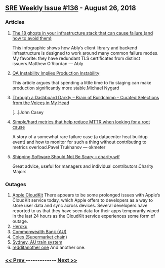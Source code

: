 ## [SRE Weekly Issue #136](https://sreweekly.com/sre-weekly-issue-136/) - August 26, 2018
### Articles

1. [The 18 ghosts in your infrastructure stack that can cause failure (and how to avoid them)](https://blog.ably.io/the-18-ghosts-in-your-infrastructure-stack-that-can-cause-failure-and-how-to-avoid-them-1373daebfe1a)

    This infographic shows how Ably’s client library and backend infrastructure is designed to work around many common failure modes. My favorite: they have redundant TLS certificates from distinct issuers.Matthew O’Riordan — Ably
1. [QA Instability Implies Production Instability](http://michaelnygard.com/blog/2016/07/qa-instability-implies-production-instability/)

    This article argues that spending a little time to fix staging can make production significantly more stable.Michael Nygard
1. [Through a Dashboard Darkly – Brain of Buildchimp – Curated Selections from the Voices in My Head](https://buildchimp.me/Through-a-Dashboard-Darkly/)

    […]John Casey
1. [Simple/hard metrics that help reduce MTTR when looking for a root cause](https://blog.okmeter.io/simple-hard-metrics-that-help-reduce-mttr-when-looking-for-a-root-cause-637eaf5b3518)

    A story of a somewhat rare failure case (a datacenter heat buildup event) and how to monitor for such a thing without contributing to metrics overload.Pavel Trukhanov — okmeter
1. [Shipping Software Should Not Be Scary – charity.wtf](https://charity.wtf/2018/08/19/shipping-software-should-not-be-scary/)

    Great advice, useful for managers and individual contributors.Charity Majors
### Outages

1. [Apple CloudKit](https://9to5mac.com/2018/08/24/cloudkit-outage-data-loss/)
    There appears to be some prolonged issues with Apple’s CloudKit service today, which Apple offers to developers as a way to store user data and sync across devices. Several developers have reported to us that they have seen data for their apps temporarily wiped in the last 24 hours as the CloudKit service experiences some form of outage.
1. [Heroku](https://status.heroku.com/incidents/1617?utm_source=feedburner&utm_medium=feed&utm_campaign=Feed%3A+HerokuStatus+%28Heroku+%7C+Status%29)
1. [Commonwealth Bank (AU)](https://www.heraldsun.com.au/news/victoria/commonwealth-bank-online-and-visa-transactions-down/news-story/38c5bb1da1414ffeb2e7b22a6ff21637)
1. [Coles (Supermarket chain)](https://www.itnews.com.au/news/coles-suffers-nationwide-it-outage-500469)
1. [Sydney, AU train system](https://www.dailytelegraph.com.au/news/nsw/commuter-chaos-as-technical-issue-causes-major-delays-on-sydney-trains/news-story/3ec4c50ff3d1a1eb816a93d816318b82)
1. [redditanother one](https://reddit.statuspage.io/incidents/3rfmfn4vxxrr)
    And another one.

### [ << Prev ](sreweekly-135.md) ------------- [ Next >> ](sreweekly-137.md)